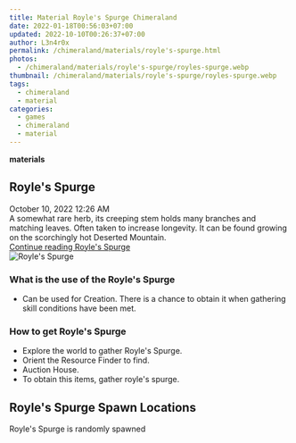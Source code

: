```yaml
---
title: Material Royle's Spurge Chimeraland
date: 2022-01-18T00:56:03+07:00
updated: 2022-10-10T00:26:37+07:00
author: L3n4r0x
permalink: /chimeraland/materials/royle's-spurge.html
photos:
  - /chimeraland/materials/royle's-spurge/royles-spurge.webp
thumbnail: /chimeraland/materials/royle's-spurge/royles-spurge.webp
tags:
  - chimeraland
  - material
categories:
  - games
  - chimeraland
  - material
---
```


<link
  rel="stylesheet"
  href="https://rawcdn.githack.com/dimaslanjaka/Web-Manajemen/870a349/css/bootstrap-5-3-0-alpha3-wrapper.css"
/>
<section id="bootstrap-wrapper">
  <div data-bs-theme="dark">
    <div
      class="row g-0 border rounded overflow-hidden flex-md-row mb-4 shadow-sm position-relative bg-dark text-light"
    >
      <div class="col p-4 d-flex flex-column position-static">
        <strong class="d-inline-block mb-2 text-success">materials</strong>
        <h2 class="mb-0">Royle&#x27;s Spurge</h2>
        <div class="mb-1 text-muted">October 10, 2022 12:26 AM</div>
        <div class="mb-2 border p-1">
          A somewhat rare herb, its creeping stem holds many branches and
          matching leaves. Often taken to increase longevity. It can be found
          growing on the scorchingly hot Deserted Mountain.
        </div>
        <a
          href="/chimeraland/materials/royle&#x27;s-spurge.html"
          class="stretched-link d-none text-primary"
          >Continue reading Royle&#x27;s Spurge</a
        >
      </div>
      <div class="col-auto d-none d-md-block d-lg-block">
        <img
          src="https://www.webmanajemen.com/chimeraland/materials/royle&#x27;s-spurge/royles-spurge.webp"
          alt="Royle&#x27;s Spurge"
        />
      </div>
    </div>
    <div class="row">
      <div class="col-lg-6 col-12 mb-2">
        <div class="card">
          <div class="card-body">
            <h3 class="card-title">
              What is the use of the Royle&#x27;s Spurge
            </h3>
            <div class="card-text">
              <ul>
                <li>
                  Can be used for Creation. There is a chance to obtain it when
                  gathering skill conditions have been met.
                </li>
              </ul>
            </div>
          </div>
        </div>
      </div>
      <div class="col-lg-6 col-12 mb-2">
        <div class="card">
          <div class="card-body">
            <h3 class="card-title">How to get Royle&#x27;s Spurge</h3>
            <div class="card-text">
              <ul>
                <li>Explore the world to gather Royle&#x27;s Spurge.</li>
                <li>Orient the Resource Finder to find.</li>
                <li>Auction House.</li>
                <li>To obtain this items, gather royle&#x27;s spurge.</li>
              </ul>
            </div>
          </div>
        </div>
      </div>
      <div class="col-12 mb-2">
        <h2>Royle&#x27;s Spurge Spawn Locations</h2>
        <p>Royle&#x27;s Spurge is randomly spawned</p>
      </div>
    </div>
  </div>
</section>